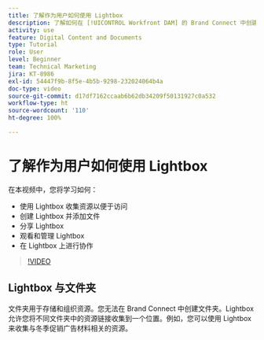 ```yaml
---
title: 了解作为用户如何使用 Lightbox
description: 了解如何在 [!UICONTROL Workfront DAM] 的 Brand Connect 中创建、使用、管理和共享 Lightbox 以及在其中进行协作。
activity: use
feature: Digital Content and Documents
type: Tutorial
role: User
level: Beginner
team: Technical Marketing
jira: KT-8986
exl-id: 54447f9b-8f5e-4b5b-9298-232024064b4a
doc-type: video
source-git-commit: d17df7162ccaab6b62db34209f50131927c0a532
workflow-type: ht
source-wordcount: '110'
ht-degree: 100%

---
```


# 了解作为用户如何使用 Lightbox

在本视频中，您将学习如何：

* 使用 Lightbox 收集资源以便于访问
* 创建 Lightbox 并添加文件
* 分享 Lightbox
* 观看和管理 Lightbox
* 在 Lightbox 上进行协作

>[!VIDEO](https://video.tv.adobe.com/v/335248/?quality=12&learn=on&enablevpops)

## Lightbox 与文件夹

文件夹用于存储和组织资源。您无法在 Brand Connect 中创建文件夹。Lightbox 允许您将不同文件夹中的资源链接收集到一个位置。例如，您可以使用 Lightbox 来收集与冬季促销广告材料相关的资源。
